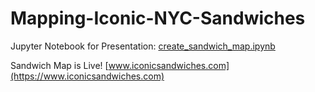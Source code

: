 # Mapping-Iconic-NYC-Sandwiches

Jupyter Notebook for Presentation:
[create_sandwich_map.ipynb](https://github.com/dan-dewitz/Mapping-Iconic-NYC-Sandwiches/blob/main/create_sandwich_map.ipynb)

Sandwich Map is Live! [www.iconicsandwiches.com](https://www.iconicsandwiches.com)